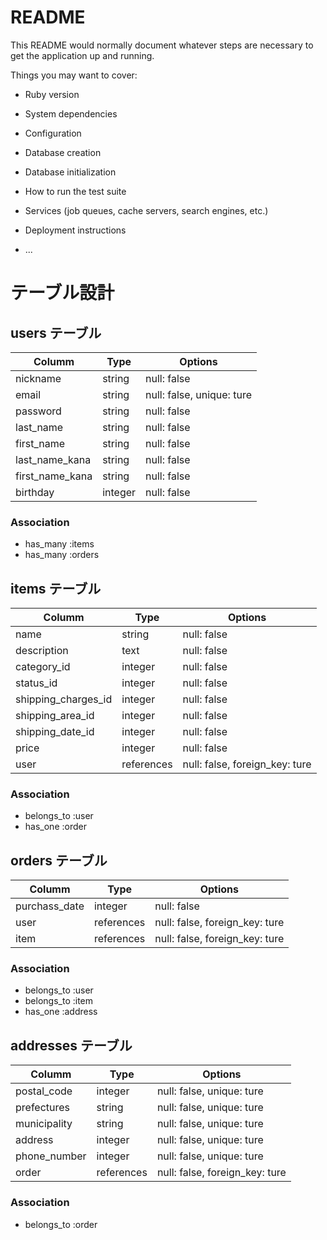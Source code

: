 # README

This README would normally document whatever steps are necessary to get the
application up and running.

Things you may want to cover:

* Ruby version

* System dependencies

* Configuration

* Database creation

* Database initialization

* How to run the test suite

* Services (job queues, cache servers, search engines, etc.)

* Deployment instructions

* ...

# テーブル設計

## users テーブル

| Columm          | Type    | Options                   |
| --------------- | ------- | ------------------------- |
| nickname        | string  | null: false               |
| email           | string  | null: false, unique: ture |
| password        | string  | null: false               |
| last_name       | string  | null: false               |
| first_name      | string  | null: false               |
| last_name_kana  | string  | null: false               |
| first_name_kana | string  | null: false               |
| birthday        | integer | null: false               |

### Association

- has_many :items
- has_many :orders

## items テーブル

| Columm              | Type       | Options                        |
| ------------------- | ---------- | ------------------------------ |
| name                | string     | null: false                    |
| description         | text       | null: false                    |
| category_id         | integer    | null: false                    |
| status_id           | integer    | null: false                    |
| shipping_charges_id | integer    | null: false                    |
| shipping_area_id    | integer    | null: false                    |
| shipping_date_id    | integer    | null: false                    |
| price               | integer    | null: false                    |
| user                | references | null: false, foreign_key: ture |

### Association

- belongs_to :user
- has_one :order

## orders テーブル

| Columm        | Type       | Options                        |
| ------------- | ---------- | ------------------------------ |
| purchass_date | integer    | null: false                    |
| user          | references | null: false, foreign_key: ture |
| item          | references | null: false, foreign_key: ture |

### Association

- belongs_to :user
- belongs_to :item
- has_one :address

## addresses テーブル

| Columm       | Type       | Options                        |
| ------------ | ---------- | ------------------------------ |
| postal_code  | integer    | null: false, unique: ture      |
| prefectures  | string     | null: false, unique: ture      |
| municipality | string     | null: false, unique: ture      |
| address      | integer    | null: false, unique: ture      |
| phone_number | integer    | null: false, unique: ture      |
| order        | references | null: false, foreign_key: ture |

### Association

- belongs_to :order